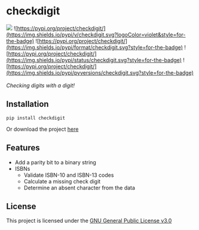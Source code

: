 # checkdigit
![](https://img.shields.io/travis/com/harens/checkdigit.svg?style=for-the-badge) ![https://pypi.org/project/checkdigit/](https://img.shields.io/pypi/v/checkdigit.svg?logoColor=violet&style=for-the-badge) ![https://pypi.org/project/checkdigit/](https://img.shields.io/pypi/format/checkdigit.svg?style=for-the-badge) ![https://pypi.org/project/checkdigit/](https://img.shields.io/pypi/status/checkdigit.svg?style=for-the-badge) ![https://pypi.org/project/checkdigit/](https://img.shields.io/pypi/pyversions/checkdigit.svg?style=for-the-badge)
<br>
<br>
*Checking digits with a digit!*

## Installation
```shell
pip install checkdigit
```
Or download the project [here](https://github.com/harens/checkdigit/archive/master.zip)
## Features
- Add a parity bit to a binary string
- ISBNs
    - Validate ISBN-10 and ISBN-13 codes
    - Calculate a missing check digit
    - Determine an absent character from the data

## License
This project is licensed under the [GNU General Public License v3.0](https://github.com/harens/checkdigit/blob/master/LICENSE)
